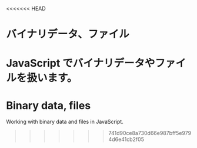 <<<<<<< HEAD
# バイナリデータ、ファイル

JavaScript でバイナリデータやファイルを扱います。
=======
# Binary data, files

Working with binary data and files in JavaScript.
>>>>>>> 741d90ce8a730d66e987bff5e9794d6e41cb2f05
